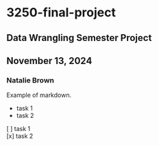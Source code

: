 # 3250-final-project
## Data Wrangling Semester Project
## November 13, 2024
### Natalie Brown

Example of markdown.

- task 1
- task 2

[ ] task 1  
[x] task 2  


